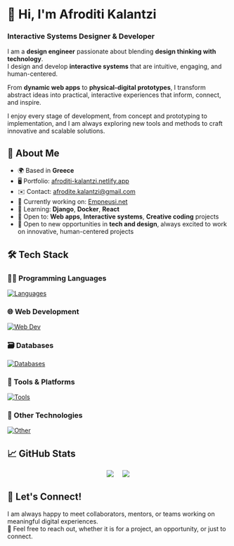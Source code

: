 # 👋 Hi, I'm Afroditi Kalantzi

### Interactive Systems Designer & Developer

I am a **design engineer** passionate about blending **design thinking with technology**.  
I design and develop **interactive systems** that are intuitive, engaging, and human-centered.

From **dynamic web apps** to **physical-digital prototypes**, I transform abstract ideas into practical, interactive experiences that inform, connect, and inspire.

I enjoy every stage of development, from concept and prototyping to implementation, and I am always exploring new tools and methods to craft innovative and scalable solutions.

## 🔎 About Me

- 🌍 Based in **Greece**
- 🖥️ Portfolio: [afroditi-kalantzi.netlify.app](https://afroditi-kalantzi.netlify.app)
- ✉️ Contact: [afrodite.kalantzi@gmail.com](mailto:afrodite.kalantzi@gmail.com)
- 🚀 Currently working on: [Empneusi.net](https://www.empneusi.net)
- 🧠 Learning: **Django**, **Docker**, **React**
- 🤝 Open to: **Web apps**, **Interactive systems**, **Creative coding** projects  
- 💼 Open to new opportunities in **tech and design**, always excited to work on innovative, human-centered projects


## 🛠️ Tech Stack

### 👩‍💻 Programming Languages  
[![Languages](https://skillicons.dev/icons?i=py,cpp,js,html,css,php)](https://skillicons.dev)

### 🌐 Web Development  
[![Web Dev](https://skillicons.dev/icons?i=django,flask,react,bootstrap,jquery,wordpress)](https://skillicons.dev)

### 🗃️ Databases  
[![Databases](https://skillicons.dev/icons?i=postgres,mysql)](https://skillicons.dev)

### 🧰 Tools & Platforms  
[![Tools](https://skillicons.dev/icons?i=git,github,docker,linux,anaconda)](https://skillicons.dev)

### 🧪 Other Technologies  
[![Other](https://skillicons.dev/icons?i=unity,androidstudio)](https://skillicons.dev)


## 📈 GitHub Stats

<p align="center">
  <img src="https://github-readme-stats.vercel.app/api?username=afroditikalantzi&show_icons=true&theme=tokyonight&hide_title=true" />
  &nbsp;&nbsp;&nbsp;
  <img src="https://github-readme-stats.vercel.app/api/top-langs/?username=afroditikalantzi&layout=compact&theme=tokyonight" />
</p>


## 📌 Let's Connect!

I am always happy to meet collaborators, mentors, or teams working on meaningful digital experiences.  
💌 Feel free to reach out, whether it is for a project, an opportunity, or just to connect.

